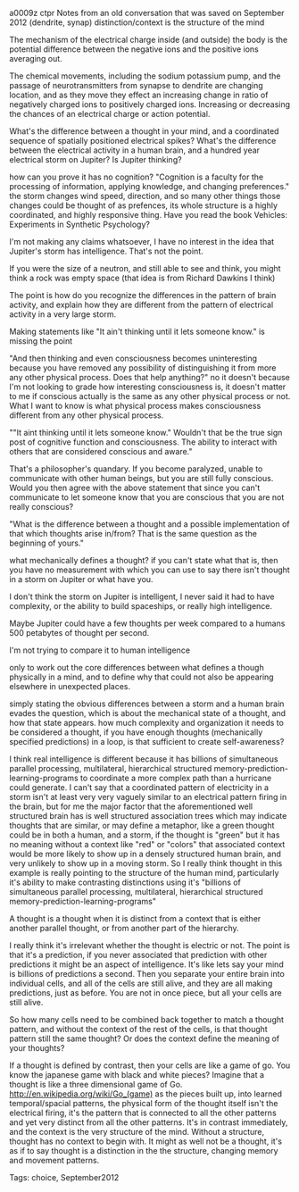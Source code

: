 a0009z ctpr
Notes from an old conversation that was saved on September 2012
(dendrite, synap)
distinction/context is the structure of the mind

The mechanism of the electrical charge inside (and outside) the body is the potential difference between the negative ions and the positive ions averaging out.

The chemical movements, including the sodium potassium pump, and the passage of neurotransmitters from synapse to dendrite are changing location, and as they move they effect an increasing change in ratio of negatively charged ions to positively charged ions. Increasing or decreasing the chances of an electrical charge or action potential.

What's the difference between a thought in your mind, and a coordinated sequence of spatially positioned electrical spikes? What's the difference between the electrical activity in a human brain, and a hundred year electrical storm on Jupiter? Is Jupiter thinking?

how can you prove it has no cognition? "Cognition is a faculty for the processing of information, applying knowledge, and changing preferences." the storm changes wind speed, direction, and so many other things those changes could be thought of as prefences, its whole structure is a highly coordinated, and highly responsive thing. Have you read the book Vehicles: Experiments in Synthetic Psychology?

I'm not making any claims whatsoever, I have no interest in the idea that Jupiter's storm has intelligence.
That's not the point.

If you were the size of a neutron, and still able to see and think, you might think a rock was empty space (that idea is from Richard Dawkins I think)

The point is how do you recognize the differences in the pattern of brain activity, and explain how they are different from the pattern of electrical activity in a very large storm.

Making statements like 
"It ain't thinking until it lets someone know."
is missing the point

"And then thinking and even consciousness becomes uninteresting because you have removed any possibility of distinguishing it from more any other physical process. Does that help anything?"
no it doesn't because I'm not looking to grade how interesting consciousness is, it doesn't matter to me if conscious actually is the same as any other physical process or not. What I want to know is what physical process makes consciousness different from any other physical process.

""It aint thinking until it lets someone know." Wouldn't that be the true sign post of cognitive function and consciousness. The ability to interact with others that are considered conscious and aware."

That's a philosopher's quandary. If you become paralyzed, unable to communicate with other human beings, but you are still fully conscious. Would you then agree with the above statement that since you can't communicate to let someone know that you are conscious that you are not really conscious?

"What is the difference between a thought and a possible implementation of that which thoughts arise in/from? That is the same question as the beginning of yours."

what mechanically defines a thought? if you can't state what that is, then you have no measurement with which you can use to say there isn't thought in a storm on Jupiter or what have you.

I don't think the storm on Jupiter is intelligent, I never said it had to have complexity, or the ability to build spaceships, or really high intelligence.

Maybe Jupiter could have a few thoughts per week compared to a humans 500 petabytes of thought per second.

I'm not trying to compare it to human intelligence

only to work out the core differences between what defines a though physically in a mind, and to define why that could not also be appearing elsewhere in unexpected places.

simply stating the obvious differences between a storm and a human brain evades the question, which is about the mechanical state of a thought, and how that state appears. how much complexity and organization it needs to be considered a thought, if you have enough thoughts (mechanically specified predictions) in a loop, is that sufficient to create self-awareness?

I think real intelligence is different because it has billions of simultaneous parallel processing, multilateral, hierarchical structured memory-prediction-learning-programs to coordinate a more complex path than a hurricane could generate. I can't say that a coordinated pattern of electricity in a storm isn't at least very very vaguely similar to an electrical pattern firing in the brain, but for me the major factor that the aforementioned well structured brain has is well structured association trees which may indicate thoughts that are similar, or may define a metaphor, like a green thought could be in both a human, and a storm, if the thought is "green" but it has no meaning without a context like "red" or "colors" that associated context would be more likely to show up in a densely structured human brain, and very unlikely to show up in a moving storm. So I really think thought in this example is really pointing to the structure of the human mind, particularly it's ability to make contrasting distinctions using it's "billions of simultaneous parallel processing, multilateral, hierarchical structured memory-prediction-learning-programs"

A thought is a thought when it is distinct from a context that is either another parallel thought, or from another part of the hierarchy.

I really think it's irrelevant whether the thought is electric or not. The point is that it's a prediction, if you never associated that prediction with other predictions it might be an aspect of intelligence. It's like lets say your mind is billions of predictions a second. Then you separate your entire brain into individual cells, and all of the cells are still alive, and they are all making predictions, just as before. You are not in once piece, but all your cells are still alive.

So how many cells need to be combined back together to match a thought pattern, and without the context of the rest of the cells, is that thought pattern still the same thought? Or does the context define the meaning of your thoughts?

If a thought is defined by contrast, then your cells are like a game of go. You know the japanese game with black and white pieces? Imagine that a thought is like a three dimensional game of Go. http://en.wikipedia.org/wiki/Go_(game) as the pieces built up, into learned temporal/spacial patterns, the physical form of the thought itself isn't the electrical firing, it's the pattern that is connected to all the other patterns and yet very distinct from all the other patterns. It's in contrast immediately, and the context is the very structure of the mind. Without a structure, thought has no context to begin with. It might as well not be a thought, it's as if to say thought is a distinction in the the structure, changing memory and movement patterns.

Tags:
  choice, September2012
